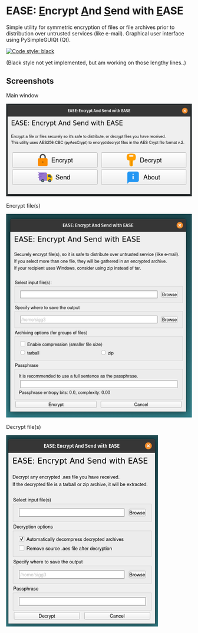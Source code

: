 # EASE: <ins>E</ins>ncrypt <ins>A</ins>nd <ins>S</ins>end with <ins>E</ins>ASE

Simple utility for symmetric encryption of files or file archives
prior to distribution over untrusted services (like e-mail).
Graphical user interface using PySimpleGUIQt (Qt).

[![Code style: black](https://img.shields.io/badge/code%20style-black-000000.svg)](https://github.com/psf/black)

(Black style not yet implemented, but am working on those lengthy lines..)


## Screenshots

Main window

![Main window](https://raw.githubusercontent.com/sigg3/ease/master/screenshots/ease_main_full.png)



Encrypt file(s)

![Encrypt](https://raw.githubusercontent.com/sigg3/ease/master/screenshots/ease_encrypt.png)



Decrypt file(s)

![Decrypt](https://raw.githubusercontent.com/sigg3/ease/master/screenshots/ease_decrypt.png)

